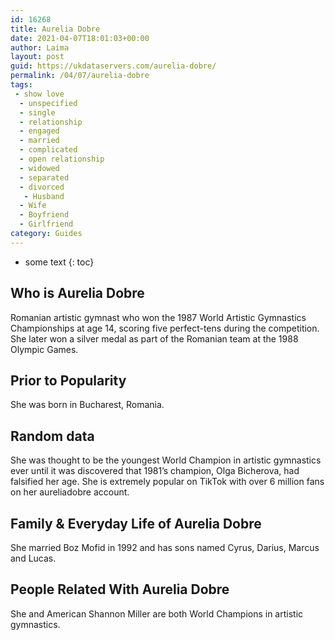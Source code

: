 ```yaml
---
id: 16268
title: Aurelia Dobre
date: 2021-04-07T18:01:03+00:00
author: Laima
layout: post
guid: https://ukdataservers.com/aurelia-dobre/
permalink: /04/07/aurelia-dobre
tags:
 - show love
  - unspecified
  - single
  - relationship
  - engaged
  - married
  - complicated
  - open relationship
  - widowed
  - separated
  - divorced
   - Husband
  - Wife
  - Boyfriend
  - Girlfriend
category: Guides
---
```


* some text
{: toc}


## Who is Aurelia Dobre
                  
                  
                  
Romanian artistic gymnast who won the 1987 World Artistic Gymnastics Championships at age 14, scoring five perfect-tens during the competition. She later won a silver medal as part of the Romanian team at the 1988 Olympic Games.
                  
              
            
              
            
                
                
                
## Prior to Popularity
                  
                  
                  
She was born in Bucharest, Romania.
                  
              
            
              
            
                
                
                
## Random data
                  
                  
                  
She was thought to be the youngest World Champion in artistic gymnastics ever until it was discovered that 1981&#8217;s champion, Olga Bicherova, had falsified her age. She is extremely popular on TikTok with over 6 million fans on her aureliadobre account. 
                  
              
            
              
            
                
                
                
## Family & Everyday Life of Aurelia Dobre
                  
                  
                  
She married Boz Mofid in 1992 and has sons named Cyrus, Darius, Marcus and Lucas.
                  
              
            
              
            
                
                
                
## People Related With Aurelia Dobre
                  
                  
                  
She and American Shannon Miller are both World Champions in artistic gymnastics.
                  
              
            
              
            
                
              
            
              
              
            
            
              
            
          
          
          
